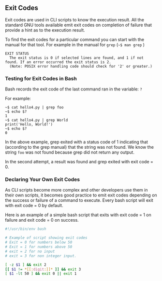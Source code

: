 ## Exit Codes

Exit codes are used in CLI scripts to know the execution result.  All the standard GNU tools available emit exit codes on completion of failure that provide a hint as to the execution result.

To find the exit codes for a particular command you can start with the manual for that tool.  For example in the manual for `grep` \(`~$ man grep` \)

```
EXIT STATUS
  The exit status is 0 if selected lines are found, and 1 if not found. If an error occurred the exit status is 2. 
  (Note: POSIX error handling code should check for '2' or greater.)
```

### Testing for Exit Codes in Bash

Bash records the exit code of the last command ran in the variable: `?`

For example:

```
~$ cat hello4.py | grep foo
~$ echo $?
1
~$ cat hello4.py | grep World
print('Hello, World!')
~$ echo $?
0
```

In the above example, grep exited with a status code of 1 indicating that \(according to the grep manual\) that the string was not found.  We know the string `foo` was not found because grep did not return any output.

In the second attempt, a result was found and grep exited with exit code = 0.

### Declaring Your Own Exit Codes

As CLI scripts become more complex and other developers use them in their own scripts, it becomes good practice to emit exit codes depending on the success or failure of a command to execute.  Every bash script will exit with exit code = 0 by default.

Here is an example of a simple bash script that exits with exit code = 1 on failure and exit code = 0 on success.

```bash
#!/usr/bin/env bash

# Example of script showing exit codes
# Exit = 0 for numbers below 50
# Exit = 1 for numbers above 50
# exit = 2 for no input
# exit = 3 for non integer input.

[ -z $1 ] && exit 2
[[ $1 != *[[:digit:]]* ]] && exit 3
[ $1 -lt 50 ] && exit 0 || exit 1
```

